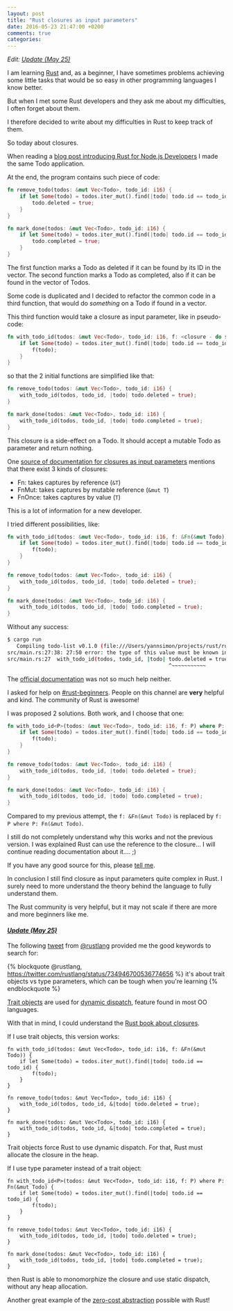 ```yaml
---
layout: post
title: "Rust closures as input parameters"
date: 2016-05-23 21:47:00 +0200
comments: true
categories: 
---
```


_Edit:_ [_Update (May 25)_](#update-2016-05-25)

I am learning [Rust](https://www.rust-lang.org/) and, as a beginner, I have sometimes problems achieving some little tasks that would be so easy in other programming languages I know better.

But when I met some Rust developers and they ask me about my difficulties, I often forget about them.

I therefore decided to write about my difficulties in Rust to keep track of them.

So today about closures.

When reading a [blog post introducing Rust for Node.js Developers](http://fredrik.anderzon.se/2016/05/10/rust-for-node-developers-part-1-introduction/) I made the same Todo application.

At the end, the program contains such piece of code:

```rust
fn remove_todo(todos: &mut Vec<Todo>, todo_id: i16) {
	if let Some(todo) = todos.iter_mut().find(|todo| todo.id == todo_id) {
		todo.deleted = true;
	}
}

fn mark_done(todos: &mut Vec<Todo>, todo_id: i16) {
	if let Some(todo) = todos.iter_mut().find(|todo| todo.id == todo_id) {
		todo.completed = true;
	}
}
```

The first function marks a Todo as deleted if it can be found by its ID in the vector.
The second function marks a Todo as completed, also if it can be found in the vector of Todos.

Some code is duplicated and I decided to refactor the common code in a third function, that would do _something_ on a Todo if found in a vector.

This third function would take a closure as input parameter, like in pseudo-code:
```rust
fn with_todo_id(todos: &mut Vec<Todo>, todo_id: i16, f: <closure - do something on a Todo>) {
    if let Some(todo) = todos.iter_mut().find(|todo| todo.id == todo_id) {
        f(todo);
    }
}
```

so that the 2 initial functions are simplified like that:

```rust
fn remove_todo(todos: &mut Vec<Todo>, todo_id: i16) {
    with_todo_id(todos, todo_id, |todo| todo.deleted = true);
}

fn mark_done(todos: &mut Vec<Todo>, todo_id: i16) {
    with_todo_id(todos, todo_id, |todo| todo.completed = true);
}
```

This closure is a side-effect on a Todo. It should accept a mutable Todo as parameter and return nothing.

One [source of documentation for closures as input parameters](http://rustbyexample.com/fn/closures/input_parameters.html) mentions that there exist 3 kinds of closures:

- Fn: takes captures by reference (`&T`)
- FnMut: takes captures by mutable reference (`&mut T`)
- FnOnce: takes captures by value (`T`)

This is a lot of information for a new developer.

I tried different possibilities, like:

```rust
fn with_todo_id(todos: &mut Vec<Todo>, todo_id: i16, f: &Fn(&mut Todo)) {
    if let Some(todo) = todos.iter_mut().find(|todo| todo.id == todo_id) {
        f(todo);
    }
}

fn remove_todo(todos: &mut Vec<Todo>, todo_id: i16) {
    with_todo_id(todos, todo_id, |todo| todo.deleted = true);
}

fn mark_done(todos: &mut Vec<Todo>, todo_id: i16) {
    with_todo_id(todos, todo_id, |todo| todo.completed = true);
}
```

Without any success:
```bash
$ cargo run
   Compiling todo-list v0.1.0 (file:///Users/yannsimon/projects/rust/rust-playground/todo-list)
src/main.rs:27:38: 27:50 error: the type of this value must be known in this context
src/main.rs:27 	with_todo_id(todos, todo_id, |todo| todo.deleted = true);
               	                                    ^~~~~~~~~~~~
```

The [official documentation](https://doc.rust-lang.org/book/closures.html#taking-closures-as-arguments) was not so much help neither.

I asked for help on [#rust-beginners](https://client00.chat.mibbit.com/?server=irc.mozilla.org&channel=%23rust-beginners).
People on this channel are **very** helpful and kind. The community of Rust is awesome!

I was proposed 2 solutions. Both work, and I choose that one:
```rust
fn with_todo_id<P>(todos: &mut Vec<Todo>, todo_id: i16, f: P) where P: Fn(&mut Todo) {
    if let Some(todo) = todos.iter_mut().find(|todo| todo.id == todo_id) {
        f(todo);
    }
}

fn remove_todo(todos: &mut Vec<Todo>, todo_id: i16) {
    with_todo_id(todos, todo_id, |todo| todo.deleted = true);
}

fn mark_done(todos: &mut Vec<Todo>, todo_id: i16) {
    with_todo_id(todos, todo_id, |todo| todo.completed = true);
}
```

Compared to my previous attempt, the `f: &Fn(&mut Todo)` is replaced by `f: P where P: Fn(&mut Todo)`.

I still do not completely understand why this works and not the previous version. I was explained Rust can use the reference to the closure... I will continue reading documentation about it.... ;)

If you have any good source for this, please [tell me](https://twitter.com/simon_yann).

In conclusion I still find closure as input parameters quite complex in Rust. I surely need to more understand the theory behind the language to fully understand them.

The Rust community is very helpful, but it may not scale if there are more and more beginners like me.



#### <a name="update-2016-05-25"></a> [_Update (May 25)_](#update-2016-05-25)

The following [tweet](https://twitter.com/rustlang/status/734946700536774656) from [@rustlang](https://twitter.com/rustlang) provided me the good keywords to search for:

{% blockquote @rustlang, https://twitter.com/rustlang/status/734946700536774656 %}
it's about trait objects vs type parameters, which can be tough when you're learning
{% endblockquote %}

[Trait objects](https://doc.rust-lang.org/book/trait-objects.html) are used for [dynamic dispatch](https://en.wikipedia.org/wiki/Dynamic_dispatch), feature found in most OO languages.

With that in mind, I could understand the [Rust book about closures](https://doc.rust-lang.org/book/closures.html#taking-closures-as-arguments).

If I use trait objects, this version works:
```
fn with_todo_id(todos: &mut Vec<Todo>, todo_id: i16, f: &Fn(&mut Todo)) {
    if let Some(todo) = todos.iter_mut().find(|todo| todo.id == todo_id) {
        f(todo);
    }
}

fn remove_todo(todos: &mut Vec<Todo>, todo_id: i16) {
    with_todo_id(todos, todo_id, &|todo| todo.deleted = true);
}

fn mark_done(todos: &mut Vec<Todo>, todo_id: i16) {
    with_todo_id(todos, todo_id, &|todo| todo.completed = true);
}
```

Trait objects force Rust to use dynamic dispatch. For that, Rust must allocate the closure in the heap.

If I use type parameter instead of a trait object:
```
fn with_todo_id<P>(todos: &mut Vec<Todo>, todo_id: i16, f: P) where P: Fn(&mut Todo) {
    if let Some(todo) = todos.iter_mut().find(|todo| todo.id == todo_id) {
        f(todo);
    }
}

fn remove_todo(todos: &mut Vec<Todo>, todo_id: i16) {
    with_todo_id(todos, todo_id, |todo| todo.deleted = true);
}

fn mark_done(todos: &mut Vec<Todo>, todo_id: i16) {
    with_todo_id(todos, todo_id, |todo| todo.completed = true);
}
```

then Rust is able to monomorphize the closure and use static dispatch, without any heap allocation.

Another great example of the [zero-cost abstraction](http://blog.rust-lang.org/2015/05/11/traits.html) possible with Rust!

